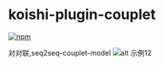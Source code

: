 # koishi-plugin-couplet

[![npm](https://img.shields.io/npm/v/koishi-plugin-couplet?style=flat-square)](https://www.npmjs.com/package/koishi-plugin-couplet)

对对联,seq2seq-couplet-model
![alt 示例12](https://raw.githubusercontent.com/initialencounter/mykoishi/master/screenshot/couplet.png)